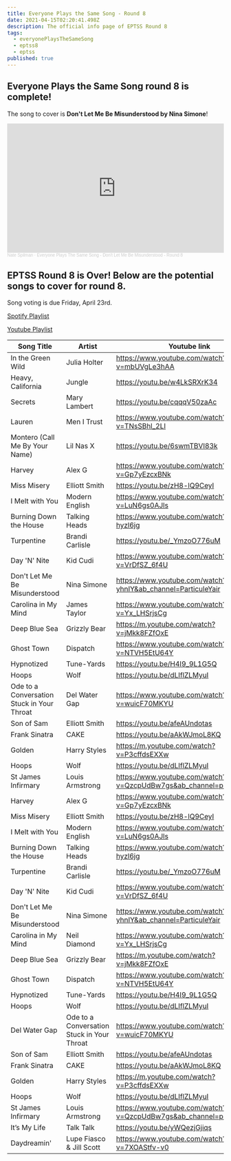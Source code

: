 ```yaml
---
title: Everyone Plays the Same Song - Round 8
date: 2021-04-15T02:20:41.498Z
description: The official info page of EPTSS Round 8
tags:
  - everyonePlaysTheSameSong
  - eptss8
  - eptss
published: true
---
```

## Everyone Plays the Same Song round 8 is complete!

The song to cover is **Don't Let Me Be Misunderstood by Nina Simone**!

<iframe width="100%" height="300" scrolling="no" frameborder="no" allow="autoplay" src="https://w.soundcloud.com/player/?url=https%3A//api.soundcloud.com/playlists/1261631341&color=%23ff5500&auto_play=false&hide_related=false&show_comments=true&show_user=true&show_reposts=false&show_teaser=true&visual=true"></iframe><div style="font-size: 10px; color: #cccccc;line-break: anywhere;word-break: normal;overflow: hidden;white-space: nowrap;text-overflow: ellipsis; font-family: Interstate,Lucida Grande,Lucida Sans Unicode,Lucida Sans,Garuda,Verdana,Tahoma,sans-serif;font-weight: 100;"><a href="https://soundcloud.com/nate-spilman" title="Nate Spilman" target="_blank" style="color: #cccccc; text-decoration: none;">Nate Spilman</a> · <a href="https://soundcloud.com/nate-spilman/sets/everyone-plays-the-same-song-6" title="Everyone Plays The Same Song - Don&#x27;t Let Me Be Misunderstood - Round 8" target="_blank" style="color: #cccccc; text-decoration: none;">Everyone Plays The Same Song - Don&#x27;t Let Me Be Misunderstood - Round 8</a></div>

## EPTSS Round 8 is Over! Below are the potential songs to cover for round 8.

Song voting is due Friday, April 23rd. 

[Spotify Playlist](https://open.spotify.com/playlist/2mVv7GlIRGf5wLSys2zUER?si=P5T_vFlHT7-GBr-z3sZQMw)

[](https://open.spotify.com/playlist/2mVv7GlIRGf5wLSys2zUER?si=P5T_vFlHT7-GBr-z3sZQMw)[Youtube Playlist](https://www.youtube.com/playlist?list=PLDkm3cHHN23HRn0imrYeX6RyoQHstoEyn)

| Song Title                                 | Artist                                     | Youtube link                                                         |
| ------------------------------------------ | ------------------------------------------ | -------------------------------------------------------------------- |
| In the Green Wild                          | Julia Holter                               | <https://www.youtube.com/watch?v=mbUVgLe3hAA>                        |
| Heavy, California                          | Jungle                                     | <https://youtu.be/w4LkSRXrK34>                                       |
| Secrets                                    | Mary Lambert                               | https://youtu.be/cqqqV50zaAc                                         |
| Lauren                                     | Men I Trust                                | https://www.youtube.com/watch?v=TNsSBhl_2LI                          |
| Montero (Call Me By Your Name)             | Lil Nas X                                  | https://youtu.be/6swmTBVI83k                                         |
| Harvey                                     | Alex G                                     | https://www.youtube.com/watch?v=Gp7yEzcxBNk                          |
| Miss Misery                                | Elliott Smith                              | https://youtu.be/zH8-lQ9CeyI                                         |
| I Melt with You                            | Modern English                             | https://www.youtube.com/watch?v=LuN6gs0AJls                          |
| Burning Down the House                     | Talking Heads                              | https://www.youtube.com/watch?v=bgJ-hyzl6jg                          |
| Turpentine                                 | Brandi Carlisle                            | https://youtu.be/_YmzoO776uM                                         |
| Day 'N' Nite                               | Kid Cudi                                   | https://www.youtube.com/watch?v=VrDfSZ_6f4U                          |
| Don't Let Me Be Misunderstood              | Nina Simone                                | https://www.youtube.com/watch?v=9ckv6-yhnIY&ab_channel=ParticuleYair |
| Carolina in My Mind                        | James Taylor                               | https://www.youtube.com/watch?v=Yx_LHSrjsCg                          |
| Deep Blue Sea                              | Grizzly Bear                               | https://m.youtube.com/watch?v=jMkk8FZfOxE                            |
| Ghost Town                                 | Dispatch                                   | https://www.youtube.com/watch?v=NTVH5EtU64Y                          |
| Hypnotized                                 | Tune-Yards                                 | https://youtu.be/H4I9_9L1G5Q                                         |
| Hoops                                      | Wolf                                       | https://youtu.be/dLIflZLMyuI                                         |
| Ode to a Conversation Stuck in Your Throat | Del Water Gap                              | https://www.youtube.com/watch?v=wuicF70MKYU                          |
| Son of Sam                                 | Elliott Smith                              | https://youtu.be/afeAUndotas                                         |
| Frank Sinatra                              | CAKE                                       | https://youtu.be/aAkWJmoL8KQ                                         |
| Golden                                     | Harry Styles                               | https://m.youtube.com/watch?v=P3cffdsEXXw                            |
| Hoops                                      | Wolf                                       | https://youtu.be/dLIflZLMyuI                                         |
| St James Infirmary                         | Louis Armstrong                            | https://www.youtube.com/watch?v=QzcpUdBw7gs&ab_channel=phalenopsis1  |
| Harvey                                     | Alex G                                     | https://www.youtube.com/watch?v=Gp7yEzcxBNk                          |
| Miss Misery                                | Elliott Smith                              | https://youtu.be/zH8-lQ9CeyI                                         |
| I Melt with You                            | Modern English                             | https://www.youtube.com/watch?v=LuN6gs0AJls                          |
| Burning Down the House                     | Talking Heads                              | https://www.youtube.com/watch?v=bgJ-hyzl6jg                          |
| Turpentine                                 | Brandi Carlisle                            | https://youtu.be/_YmzoO776uM                                         |
| Day 'N' Nite                               | Kid Cudi                                   | https://www.youtube.com/watch?v=VrDfSZ_6f4U                          |
| Don't Let Me Be Misunderstood              | Nina Simone                                | https://www.youtube.com/watch?v=9ckv6-yhnIY&ab_channel=ParticuleYair |
| Carolina in My Mind                        | Neil Diamond                               | https://www.youtube.com/watch?v=Yx_LHSrjsCg                          |
| Deep Blue Sea                              | Grizzly Bear                               | https://m.youtube.com/watch?v=jMkk8FZfOxE                            |
| Ghost Town                                 | Dispatch                                   | https://www.youtube.com/watch?v=NTVH5EtU64Y                          |
| Hypnotized                                 | Tune-Yards                                 | https://youtu.be/H4I9_9L1G5Q                                         |
| Hoops                                      | Wolf                                       | https://youtu.be/dLIflZLMyuI                                         |
| Del Water Gap                              | Ode to a Conversation Stuck in Your Throat | https://www.youtube.com/watch?v=wuicF70MKYU                          |
| Son of Sam                                 | Elliott Smith                              | https://youtu.be/afeAUndotas                                         |
| Frank Sinatra                              | CAKE                                       | https://youtu.be/aAkWJmoL8KQ                                         |
| Golden                                     | Harry Styles                               | https://m.youtube.com/watch?v=P3cffdsEXXw                            |
| Hoops                                      | Wolf                                       | https://youtu.be/dLIflZLMyuI                                         |
| St James Infirmary                         | Louis Armstrong                            | https://www.youtube.com/watch?v=QzcpUdBw7gs&ab_channel=phalenopsis1  |
| It’s My Life                               | Talk Talk                                  | https://youtu.be/yWQezjGjiqs                                         |
| Daydreamin'                                | Lupe Fiasco & Jill Scott                   | https://www.youtube.com/watch?v=7XOAStfv-v0                          |